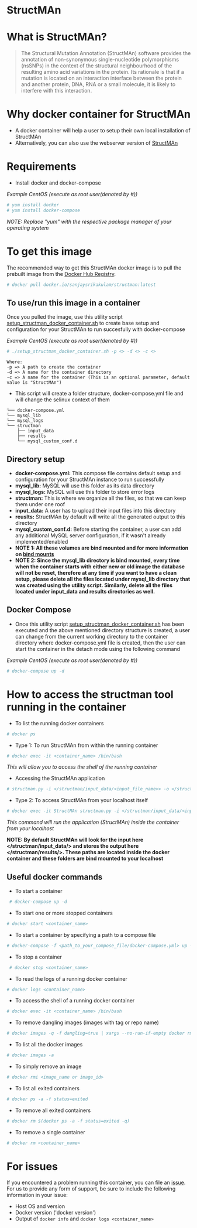 # StructMAn

# What is StructMAn?

> The Structural Mutation Annotation (StructMAn) software provides the annotation of non-synonymous single-nucleotide polymorphisms (nsSNPs) in the context of the structural neighbourhood of the resulting amino acid variations in the protein. Its rationale is that if a mutation is located on an interaction interface between the protein and another protein, DNA, RNA or a small molecule, it is likely to interfere with this interaction.

# Why docker container for StructMAn

* A docker container will help a user to setup their own local installation of StructMAn 
* Alternatively, you can also use the webserver version of [StructMAn](http://structman.mpi-inf.mpg.de/)

# Requirements

* Install docker and docker-compose

*Example CentOS (execute as root user(denoted by #))*
```bash
# yum install docker
# yum install docker-compose
```
*NOTE: Replace "yum" with the respective package manager of your operating system*

# To get this image

The recommended way to get this StructMAn docker image is to pull the prebuilt image from the [Docker Hub Registry](https://hub.docker.com/r/sanjaysrikakulam/structman/).

```bash
# docker pull docker.io/sanjaysrikakulam/structman:latest
```

## To use/run this image in a container

Once you pulled the image, use this utility script [setup_structman_docker_container.sh](https://github.com/sanjaysrikakulam/structman/blob/master/utility_scripts/setup_structman_docker_container.sh) to create base setup and configuration for your StructMAn to run succesfully with docker-compose

*Example CentOS (execute as root user(denoted by #))*
```bash
# ./setup_structman_docker_container.sh -p <> -d <> -c <>
```
```
Where: 
-p => A path to create the container
-d => A name for the container directory
-c => A name for the container (This is an optional parameter, default value is "StructMAn")
```
- This script will create a folder structure, docker-compose.yml file and will change the selinux context of them

```
└── docker-compose.yml
└── mysql_lib
└── mysql_logs
└── structman
    ├── input_data
    ├── results
    └── mysql_custom_conf.d
```
## Directory setup

- **docker-compose.yml:** This compose file contains default setup and configuration for your StructMAn instance to run successfully
- **mysql_lib:** MySQL will use this folder as its data directory
- **mysql_logs:** MySQL will use this folder to store error logs
- **structman:** This is where we organize all the files, so that we can keep them under one roof
- **input_data:** A user has to upload their input files into this directory
- **reuslts:** StructMAn by default will write all the generated output to this directory
- **mysql_custom_conf.d:** Before starting the container, a user can add any additional MySQL server configuration, if it wasn't already implemented/enabled
- **NOTE 1: All these volumes are bind mounted and for more information on [bind mounts](https://docs.docker.com/storage/bind-mounts/)**
- **NOTE 2: Since the mysql_lib directory is bind mounted, every time when the container starts with either new or old image the database will not be reset, therefore at any time if you want to have a clean setup, please delete all the files located under mysql_lib directory that was created using the utility script. Similarly, delete all the files located under input_data and results directories as well.**


## Docker Compose

- Once this utility script [setup_structman_docker_container.sh](https://github.com/sanjaysrikakulam/structman/blob/master/utility_scripts/setup_structman_docker_container.sh) has been executed and the above mentioned directory structure is created, a user can change from the current working directory to the container directory where docker-compose.yml file is created, then the user can start the container in the detach mode using the following command

*Example CentOS (execute as root user(denoted by #))*
```bash
# docker-compose up -d
```
# How to access the structman tool running in the container
* To list the running docker containers
 
 ```bash
 # docker ps
```

* Type 1: To run StructMAn from within the running container

 ```bash
 # docker exec -it <container_name> /bin/bash
```
*This will allow you to access the shell of the running container*

* Accessing the StructMAn application

 ```bash
 # structman.py -i </structman/input_data/<input_file_name>> -o </structman/results/> 
```

* Type 2: To access StructMAn from your localhost itself

 ```bash
 # docker exec -it StructMAn structman.py -i </structman/input_data/<input_file_name>> -o </structman/results/>
```
*This command will run the application (StructMAn) inside the container from your localhost*

**NOTE: By default StructMAn will look for the input here </structman/input_data/> and stores the output here </structman/results/>. These paths are located inside the docker container and these folders are bind mounted to your localhost**

## Useful docker commands

* To start a container

```bash
 # docker-compose up -d
 ```
 
 * To start one or more stopped containers
 
 ```bash
 # docker start <container_name>
 ```
 
 * To start a container by specifying a path to a compose file
 
  ```bash
 # docker-compose -f <path_to_your_compose_file/docker-compose.yml> up -d
  ```
  
 * To stop a container

```bash
 # docker stop <container_name>
 ```

* To read the logs of a running docker container

```bash
# docker logs <container_name>
```

* To access the shell of a running docker container

```bash
# docker exec -it <container_name> /bin/bash
```

* To remove dangling images (images with <none> tag or repo name)

```bash
# docker images -q -f dangling=true | xargs --no-run-if-empty docker rmi
```

* To list all the docker images

```bash
# docker images -a
```

* To simply remove an image

```bash
# docker rmi <image_name or image_id>
```

* To list all exited containers

```bash
# docker ps -a -f status=exited
```

* To remove all exited containers

```bash
# docker rm $(docker ps -a -f status=exited -q)
```

* To remove a single container

```bash
# docker rm <container_name>
```

# For issues

If you encountered a problem running this container, you can file an [issue](https://github.com/sanjaysrikakulam/structman/issues). For us to provide any form of support, be sure to include the following information in your issue:

- Host OS and version
- Docker version ('docker version')
- Output of `docker info` and `docker logs <container_name>`
